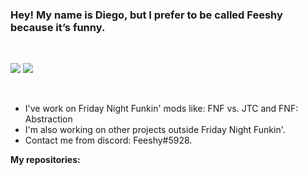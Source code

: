 ### Hey! My name is Diego, but I prefer to be called Feeshy because it’s funny.

<br />

![](https://github-readme-streak-stats.herokuapp.com/?user=Just-Feeshy&show_icons=true&theme=jolly)
![](https://github-readme-stats.vercel.app/api/top-langs/?username=Just-Feeshy&layout=compact&show_icons=true&theme=jolly)

<br />

- I've work on Friday Night Funkin' mods like: FNF vs. JTC and FNF: Abstraction
- I'm also working on other projects outside Friday Night Funkin'.
- Contact me from discord: Feeshy#5928.

**My repositories:**
